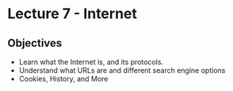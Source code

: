 # Lecture 7 - Internet

## Objectives
+ Learn what the Internet is, and its protocols.
+ Understand what URLs are and different search engine options
+ Cookies, History, and More